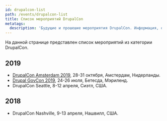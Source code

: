 ```yaml
---
id: drupalcon-list
path: /events/drupalcon-list
title: Список мероприятий DrupalCon
metatags:
  description: 'Будущие и прошешие мероприятия DrupalCon. Информация, отчеты, доклады и докладчики.'
---
```


На данной странице представлен список мероприятий из категории DrupalCon.

## 2019

- [DrupalCon Amsterdam 2019](2019/drupalcon-2019-amsterdam.md), 28-31 октября, Амстердам, Нидерланды.
- [Drupal GovCon 2019](2019/drupalgovcon-2019.md), 24-26 июля, Бетесда, Мэриленд.
- DrupalCon Seattle, 8-12 апреля, Сиэтл, США.

## 2018

- DrupalCon Nashville, 9-13 апреля, Нашвилл, США.
